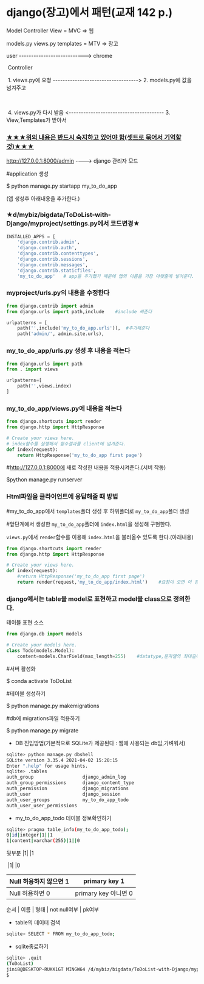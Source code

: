 # django(장고)에서 패턴(교재 142 p.)



Model   			Controller        	View = MVC   => 웹

models.py		views.py		templates = MTV   => 장고



user ---------------------------> chrome

​             Controller

​          1. views.py에 요청      -----------------------------------> 2. models.py에 값을 넘겨주고

​                                                                                            

​           4. views.py가 다시 받음 <--------------------------------------- 3. View,Templates가 받아서





### <u>**★★★위의 내용은 반드시 숙지하고 있어야 함(셋트로 묶어서 기억할 것)★★★**</u>



http://127.0.0.1:8000/admin   ----> django 관리자 모드





#application 생성

$ python manage.py startapp my_to_do_app

(앱 생성후 아래내용을 추가한다.)

### ★d/mybiz/bigdata/ToDoList-with-Django/myproject/settings.py에서 코드변경★

```python
INSTALLED_APPS = [
    'django.contrib.admin',
    'django.contrib.auth',
    'django.contrib.contenttypes',
    'django.contrib.sessions',
    'django.contrib.messages',
    'django.contrib.staticfiles',
    'my_to_do_app'   # app을 추가했기 때문에 앱의 이름을 가장 아랫줄에 넣어준다.
```

### myproject/urls.py의 내용을 수정한다

```python
from django.contrib import admin
from django.urls import path,include    #include 써준다

urlpatterns = [
    path('',include('my_to_do_app.urls')),  #추가해준다
    path('admin/', admin.site.urls),
```

### my_to_do_app/urls.py 생성 후 내용을 적는다

```python
from django.urls import path
from . import views

urlpatterns=[
    path('',views.index)
]
```

### my_to_do_app/views.py에 내용을 적는다

```python
from django.shortcuts import render
from django.http import HttpResponse

# Create your views here.
# index함수를 실행해서 함수결과를 client에 넘겨준다.
def index(request):
    return HttpResponse('my_to_do_app first page')
```

#http://127.0.0.1:8000에 새로 작성한 내용을 적용시켜준다.(서버 작동)

$python manage.py runserver 



### Html파일을 클라이언트에 응답해줄 때 방법

#my_to_do_app에서 ``templates``폴더 생성 후 하위폴더로 ``my_to_do_app``폴더 생성

#앞단계에서 생성한 ``my_to_do_app``폴더에 ``index.html``을 생성해 구현한다.

``views.py``에서 ``render``함수를 이용해 ``index.html``을 불러올수 있도록 한다.(아래내용)

```python
from django.shortcuts import render
from django.http import HttpResponse

# Create your views here.
def index(request):
    #return HttpResponse('my_to_do_app first page')
    return render(request,'my_to_do_app/index.html')    #요청이 오면 이 경로를 응답하겠다.
```

### django에서는 table을 model로 표현하고 model을 class으로 정의한다.

테이블 표현 소스

```python
from django.db import models

# Create your models here.
class Todo(models.Model):
    content=models.CharField(max_length=255)    #datatype,문자열의 최대길이를 나타내줌
```

#서버 활성화

$ conda activate ToDoList

#테이블 생성하기

 $ python manage.py makemigrations

#db에 migrations파일 적용하기

$ python manage.py migrate

- DB 진입방법(기본적으로 SQLite가 제공된다 : 웹에 사용되는 db임,가벼워서)

```bash
sqlite> python manage.py dbshell
SQLite version 3.35.4 2021-04-02 15:20:15
Enter ".help" for usage hints.
sqlite> .tables
auth_group                  django_admin_log
auth_group_permissions      django_content_type
auth_permission             django_migrations
auth_user                   django_session
auth_user_groups            my_to_do_app_todo
auth_user_user_permissions
```
- my_to_do_app_todo 테이블 정보확인하기

```bash
sqlite> pragma table_info(my_to_do_app_todo);
0|id|integer|1||1
1|content|varchar(255)|1||0
```

뒷부분 |1| |1

​             |1| |0

| Null 허용하지 않으면 1 | primary key 1        |
| ---------------------- | -------------------- |
| Null 허용하면 0        | primary key 아니면 0 |

순서 | 이름 | 형태 | not null여부 | pk여부

- table의 데이터 검색

```bash
sqlite> SELECT * FROM my_to_do_app_todo;
```

- sqlite종료하기

```bash
sqlite> .quit
(ToDoList) 
jini8@DESKTOP-RUKK1GT MINGW64 /d/mybiz/bigdata/ToDoList-with-Django/myproject
$
```

